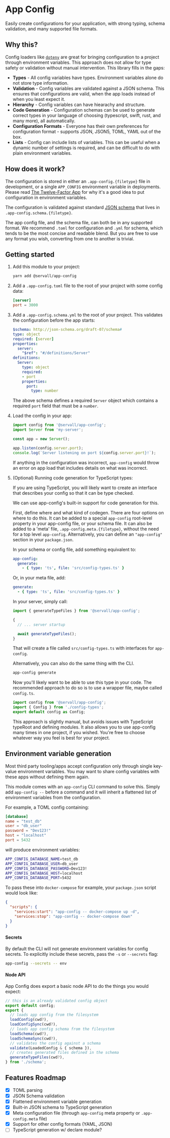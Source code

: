 # App Config
Easily create configurations for your application, with strong typing, schema
validation, and many supported file formats.

## Why this?
Config loaders like [`dotenv`](https://github.com/motdotla/dotenv#readme) are
great for bringing configuration to a project through environment variables.
This approach does not allow for type safety or validation without manual
intervention. This library fills in the gaps:

- **Types** - All config variables have types. Environment variables alone do not store type information.
- **Validation** - Config variables are validated against a JSON schema.  This ensures that configurations are valid, when the app loads instead of when you least expect it.
- **Hierarchy** - Config variables can have hiearachy and structure.
- **Code Generation** - Configuration schemas can be used to generate correct types in your language of choosing (typescript, swift, rust, and many more), all automatically.
- **Configuration Formats** - Everyone has their own preferences for configuration format - supports JSON, JSON5, TOML, YAML out of the box.
- **Lists** - Config can include lists of variables. This can be useful when a dynamic number of settings is required, and can be difficult to do with plain environment variables.

## How does it work?
The configuration is stored in either an `.app-config.{filetype}` file in
development, or a single `APP_CONFIG` environment variable in deployments.
Please read [The Twelve-Factor App](https://12factor.net/config) for why
it's a good idea to put configuration in environment variables.

The configuration is validated against standard
[JSON schema](https://json-schema.org/) that lives in `.app-config.schema.{filetype}`.

The app config file, and the schema file, can both be in any supported format.
We recommend `.toml` for configuration and `.yml` for schema, which tends to be
the most concise and readable blend. But you are free to use any format you wish,
converting from one to another is trivial.

## Getting started
1. Add this module to your project:

    ```bash
    yarn add @servall/app-config
    ```

2. Add a `.app-config.toml` file to the root of your project with some config data:

    ```toml
    [server]
    port = 3000
    ```

3. Add a `.app-config.schema.yml` to the root of your project. This validates the configuration before the app starts:

    ```yaml
    $schema: http://json-schema.org/draft-07/schema#
    type: object
    required: [server]
    properties:
      server:
        "$ref": "#/definitions/Server"
    definitions:
      Server:
        type: object
        required:
        - port
        properties:
          port:
            type: number
    ```

    The above schema defines a required `Server` object which contains a required
    `port` field that must be a `number`.

  4. Load the config in your app:

      ```javascript
      import config from '@servall/app-config';
      import Server from 'my-server';

      const app = new Server();

      app.listen(config.server.port);
      console.log(`Server listening on port ${config.server.port}!`);
      ```

      If anything in the configuration was incorrect, `app-config` would throw
      an error on app load that includes details on what was incorrect.

  5. (Optional) Running code generation for TypeScript types:

      If you are using TypeScript, you will likely want to create an interface
      that describes your config so that it can be type checked.

      We can use app-config's built-in support for code generation for this.

      First, define where and what kind of codegen. There are four options
      on where to do this. It can be added to a special `app-config` root-level
      property in your app-config file, or your schema file. It can also be
      added to a 'meta' file, `.app-config.meta.{filetype}`, without the
      need for a top level `app-config`. Alternatively, you can define an
      `"app-config"` section in your `package.json`.

      In your schema or config file, add something equivalent to:

      ```yaml
      app-config:
        generate:
          - { type: 'ts', file: 'src/config-types.ts' }
      ```

      Or, in your meta file, add:

      ```yaml
      generate:
        - { type: 'ts', file: 'src/config-types.ts' }
      ```

      In your server, simply call:

      ```javascript
      import { generateTypeFiles } from '@servall/app-config';

      {
        // ... server startup

        await generateTypeFiles();
      }
      ```

      That will create a file called `src/config-types.ts` with interfaces for `app-config`.

      Alternatively, you can also do the same thing with the CLI.

      ```bash
      app-config generate
      ```

      Now you'll likely want to be able to use this type in your code. The recommended
      approach to do so is to use a wrapper file, maybe called `config.ts`.

      ```typescript
      import config from '@servall/app-config';
      import { Config } from './config-types';
      export default config as Config;
      ```

      This approach is slightly manual, but avoids issues with TypeScript
      typeRoot and defining modules. It also allows you to use app-config
      many times in one project, if you wished. You're free to choose whatever
      way you feel is best for your project.

## Environment variable generation
Most third party tooling/apps accept configuration only through single key-value
environment variables. You may want to share config variables with these apps
without defining them again.

This module comes with an `app-config` CLI command to solve this. Simply add
`app-config --` before a command and it will inherit a flattened list of environment
variables from the configuration.

For example, a TOML config containing:

```toml
[database]
name = "test_db"
user = "db_user"
password = "Dev123!"
host = "localhost"
port = 5432
```

will produce environment variables:

```bash
APP_CONFIG_DATABASE_NAME=test_db
APP_CONFIG_DATABASE_USER=db_user
APP_CONFIG_DATABASE_PASSWORD=Dev123!
APP_CONFIG_DATABASE_HOST=localhost
APP_CONFIG_DATABASE_PORT=5432
```

To pass these into `docker-compose` for example, your `package.json` script would look like:

```json
{
  "scripts": {
    "services:start": "app-config -- docker-compose up -d",
    "services:stop": "app-config -- docker-compose down"
  }
}
```

#### Secrets
By default the CLI will not generate environment variables for config secrets.
To explicitly include these secrets, pass the `-s` or `--secrets` flag:

```bash
app-config --secrets -- env
```

#### Node API
App Config does export a basic node API to do the things you would expect:

```typescript
// this is an already validated config object
export default config;
export {
  // loads app config from the filesystem
  loadConfig(cwd?),
  loadConfigSync(cwd?),
  // loads app config schema from the filesystem
  loadSchema(cwd?),
  loadSchemaSync(cwd?),
  // validates the config against a schema
  validate(LoadedConfig & { schema }),
  // creates generated files defined in the schema
  generateTypeFiles(cwd?),
} from './schema';
```

## Features Roadmap

- [x] TOML parsing
- [x] JSON Schema validation
- [x] Flattened environment variable generation
- [x] Built-in JSON schema to TypeScript generation
- [x] Meta configuration file (through `app-config` meta property or `.app-config.meta` file)
- [x] Support for other config formats (YAML, JSON)
- [ ] TypeScript generation w/ declare module?
